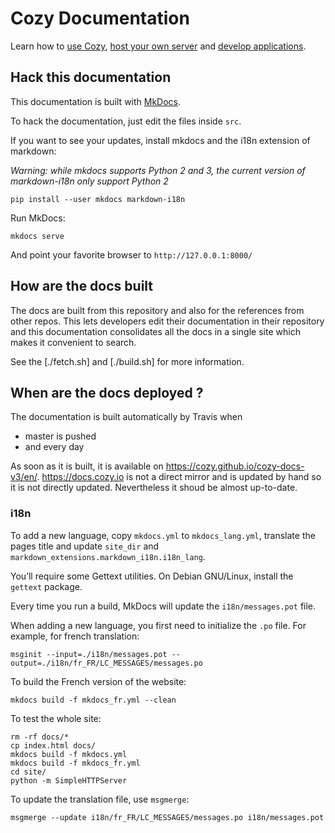 # Cozy Documentation

Learn how to [use Cozy](https://docs.cozy.io/en/use), [host your own server](https://docs.cozy.io/en/install/) and [develop applications](https://docs.cozy.io/en/dev/).

## Hack this documentation

This documentation is built with [MkDocs](http://www.mkdocs.org).

To hack the documentation, just edit the files inside `src`.

If you want to see your updates, install mkdocs and the i18n extension of markdown:

_Warning: while mkdocs supports Python 2 and 3, the current version of markdown-i18n only support Python 2_

```shell
pip install --user mkdocs markdown-i18n
```

Run MkDocs:

```shell
mkdocs serve
```

And point your favorite browser to `http://127.0.0.1:8000/`

## How are the docs built

The docs are built from this repository and also for the references from other repos. This lets 
developers edit their documentation in their repository and this documentation consolidates
all the docs in a single site which makes it convenient to search.

See the [./fetch.sh] and [./build.sh] for more information.

## When are the docs deployed ?

The documentation is built automatically by Travis when

* master is pushed
* and every day

As soon as it is built, it is available on https://cozy.github.io/cozy-docs-v3/en/.
https://docs.cozy.io is not a direct mirror and is updated by hand so it is not directly updated. Nevertheless it shoud be almost up-to-date.

### i18n


To add a new language, copy `mkdocs.yml` to `mkdocs_lang.yml`, translate the pages title and update `site_dir` and `markdown_extensions.markdown_i18n.i18n_lang`.

You’ll require some Gettext utilities. On Debian GNU/Linux, install the `gettext` package.

Every time you run a build, MkDocs will update the `i18n/messages.pot` file.

When adding a new language, you first need to initialize the `.po` file. For example, for french translation:

```shell
msginit --input=./i18n/messages.pot --output=./i18n/fr_FR/LC_MESSAGES/messages.po
```

To build the French version of the website:

```shell
mkdocs build -f mkdocs_fr.yml --clean
```

To test the whole site:

```shell
rm -rf docs/*
cp index.html docs/
mkdocs build -f mkdocs.yml
mkdocs build -f mkdocs_fr.yml
cd site/
python -m SimpleHTTPServer
```

To update the translation file, use `msgmerge`:

```shell
msgmerge --update i18n/fr_FR/LC_MESSAGES/messages.po i18n/messages.pot
```
